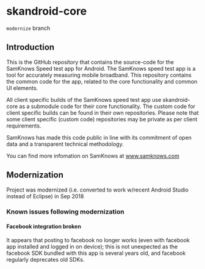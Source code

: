 # skandroid-core
`modernize` branch

## Introduction
This is the GitHub repository that contains the source-code for the SamKnows Speed test app 
for Android. The SamKnows speed test app is a tool for accurately measuring mobile broadband. 
This repository contains the common code for the app, related to the core functionality and 
common UI elements.

All client specific builds of the SamKnows speed test app use skandroid-core as a submodule 
code for their core functionality. The custom code for client specific builds can be found 
in their own repositories. Please note that some client specific (custom code) repositories 
may be private as per client requirements.

SamKnows has made this code public in line with its commitment of open data and a transparent 
technical methodology.

You can find more infomation on SamKnows at www.samknows.com

## Modernization
Project was modernized (i.e. converted to work w/recent Android Studio instead of Eclipse)
in Sep 2018

### Known issues following modernization

#### Facebook integration broken
It appears that posting to facebook no longer works (even with facebook app installed
and logged in on device); this is not unexpected as the facebook SDK bundled with this
app is several years old, and facebook regularly deprecates old SDKs.

